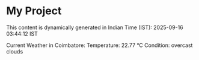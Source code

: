 # My Project

This content is dynamically generated in Indian Time (IST): 2025-09-16 03:44:12 IST


Current Weather in Coimbatore:
Temperature: 22.77 °C
Condition: overcast clouds

